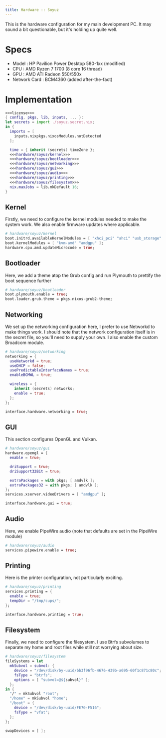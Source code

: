 ```yaml
---
title: Hardware :: Soyuz
---
```

This is the hardware configuration for my main development PC. It may sound a bit questionable, but it's holding up quite well.

# Specs
- Model : HP Pavilion Power Desktop 580-1xx (modified)
- CPU : AMD Ryzen 7 1700 (8 core 16 thread)
- GPU : AMD ATI Radeon 550/550x
- Network Card : BCM4360 (added after-the-fact)

# Implementation
```nix hardware/soyuz.nix
<<<license>>>
{ config, pkgs, lib, inputs, ... }:
let secrets = import ./soyuz.secret.nix;
in {
  imports = [
    inputs.nixpkgs.nixosModules.notDetected
  ];

  time = { inherit (secrets) timeZone };
  <<<hardware/soyuz/kernel>>>
  <<<hardware/soyuz/bootloader>>>
  <<<hardware/soyuz/networking>>>
  <<<hardware/soyuz/gui>>>
  <<<hardware/soyuz/audio>>>
  <<<hardware/soyuz/printing>>>
  <<<hardware/soyuz/filesystem>>>
  nix.maxJobs = lib.mkDefault 16;
}
```

## Kernel
Firstly, we need to configure the kernel modules needed to make the system work. We also enable firmware updates where applicable.
```nix "hardware/soyuz/kernel"
# hardware/soyuz/kernel
boot.initrd.availableKernelModules = [ "xhci_pci" "ahci" "usb_storage" "ums_realtek" "usbhid" "sd_mod" "sr_mod" ];
boot.kernelModules = [ "kvm-amd" "amdgpu" ];
hardware.cpu.amd.updateMicrocode = true;
```

## Bootloader
Here, we add a theme atop the Grub config and run Plymouth to prettify the boot sequence further
```nix "hardware/soyuz/bootloader"
# hardware/soyuz/bootloader
boot.plymouth.enable = true;
boot.loader.grub.theme = pkgs.nixos-grub2-theme;
```

## Networking
We set up the networking configuration here, I prefer to use Networkd to make things work. I should note that the network configuration itself is in the secret file, so you'll need to supply your own. I also enable the custom Broadcom module.
```nix "hardware/soyuz/networking"
# hardware/soyuz/networking
networking = {
  useNetworkd = true;
  useDHCP = false;
  usePredictableInterfaceNames = true;
  enableBCMWL = true;

  wireless = {
    inherit (secrets) networks;
    enable = true;
  };
};

interface.hardware.networking = true;
```

## GUI
This section configures OpenGL and Vulkan.
```nix "hardware/soyuz/gui"
# hardware/soyuz/gui
hardware.opengl = {
  enable = true;

  driSupport = true;
  driSupport32Bit = true;

  extraPackages = with pkgs; [ amdvlk ];
  extraPackages32 = with pkgs; [ amdvlk ];
};
services.xserver.videoDrivers = [ "amdgpu" ];

interface.hardware.gui = true;
```

## Audio
Here, we enable PipeWire audio (note that defaults are set in the PipeWire module)
```nix "hardware/soyuz/audio"
# hardware/soyuz/audio
services.pipewire.enable = true;
```

## Printing
Here is the printer configuration, not particularly exciting.
```nix "hardware/soyuz/printing"
# hardware/soyuz/printing
services.printing = {
  enable = true;
  tempDir = "/tmp/cups/";
};

interface.hardware.printing = true;
```

## Filesystem
Finally, we need to configure the filesystem. I use Btrfs subvolumes to separate my home and root files while still not worrying about size.
```nix "hardware/soyuz/filesystem"
# hardware/soyuz/filesystem
fileSystems = let
  mkSubvol = subvol: {
    device = "/dev/disk/by-uuid/bb3f96fb-4676-439b-a695-60f1c871c80c";
    fsType = "btrfs";
    options = [ "subvol=@${subvol}" ];
  };
in {
  "/" = mkSubvol "root";
  "/home" = mkSubvol "home";
  "/boot" = {
    device = "/dev/disk/by-uuid/FE70-F516";
    fsType = "vfat";
  };
};

swapDevices = [ ];
```
